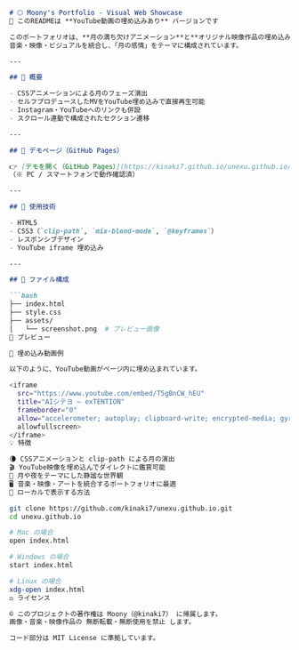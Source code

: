 
```markdown
# 🌕 Moony's Portfolio - Visual Web Showcase  
🎥 このREADMEは **YouTube動画の埋め込みあり** バージョンです

このポートフォリオは、**月の満ち欠けアニメーション**と**オリジナル映像作品の埋め込み表示**を融合させた、インタラクティブなWeb作品です。  
音楽・映像・ビジュアルを統合し、「月の感情」をテーマに構成されています。

---

## 🌟 概要

- CSSアニメーションによる月のフェーズ演出
- セルフプロデュースしたMVをYouTube埋め込みで直接再生可能
- Instagram・YouTubeへのリンクも併設
- スクロール連動で構成されたセクション遷移

---

## 🔗 デモページ（GitHub Pages）

👉 [デモを開く（GitHub Pages）](https://kinaki7.github.io/unexu.github.io/)  
（※ PC / スマートフォンで動作確認済）

---

## 🎨 使用技術

- HTML5
- CSS3（`clip-path`, `mix-blend-mode`, `@keyframes`）
- レスポンシブデザイン
- YouTube iframe 埋め込み

---

## 📁 ファイル構成

```bash
├── index.html
├── style.css
├── assets/
│   └── screenshot.png  # プレビュー画像
📸 プレビュー

🎥 埋め込み動画例

以下のように、YouTube動画がページ内に埋め込まれています。

<iframe 
  src="https://www.youtube.com/embed/T5gBnCW_hEU" 
  title="AIシテヨ – exTENTION"
  frameborder="0"
  allow="accelerometer; autoplay; clipboard-write; encrypted-media; gyroscope; picture-in-picture; web-share"
  allowfullscreen>
</iframe>
💡 特徴

🌘 CSSアニメーションと clip-path による月の演出
🎬 YouTube映像を埋め込んでダイレクトに鑑賞可能
🌌 月や夜をテーマにした静謐な世界観
🖥️ 音楽・映像・アートを統合するポートフォリオに最適
🚀 ローカルで表示する方法

git clone https://github.com/kinaki7/unexu.github.io.git
cd unexu.github.io

# Mac の場合
open index.html

# Windows の場合
start index.html

# Linux の場合
xdg-open index.html
⚖️ ライセンス

©️ このプロジェクトの著作権は Moony（@kinaki7） に帰属します。
画像・音楽・映像作品の 無断転載・無断使用を禁止 します。

コード部分は MIT License に準拠しています。

